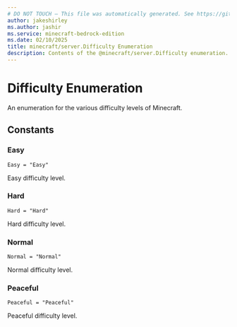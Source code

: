 ```yaml
---
# DO NOT TOUCH — This file was automatically generated. See https://github.com/mojang/minecraftapidocsgenerator to modify descriptions, examples, etc.
author: jakeshirley
ms.author: jashir
ms.service: minecraft-bedrock-edition
ms.date: 02/10/2025
title: minecraft/server.Difficulty Enumeration
description: Contents of the @minecraft/server.Difficulty enumeration.
---
```

# Difficulty Enumeration

An enumeration for the various difficulty levels of Minecraft.

## Constants
### **Easy**
`Easy = "Easy"`

Easy difficulty level.
### **Hard**
`Hard = "Hard"`

Hard difficulty level.
### **Normal**
`Normal = "Normal"`

Normal difficulty level.
### **Peaceful**
`Peaceful = "Peaceful"`

Peaceful difficulty level.
